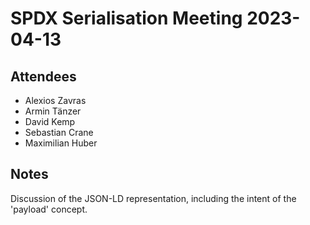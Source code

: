 # SPDX Serialisation Meeting 2023-04-13

## Attendees

* Alexios Zavras
* Armin Tänzer
* David Kemp
* Sebastian Crane
* Maximilian Huber

## Notes

Discussion of the JSON-LD representation, including the intent of the 'payload' concept.
